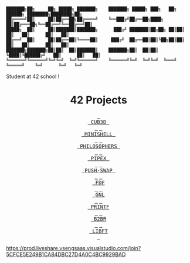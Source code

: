 ```
███████╗██╗     ██╗ █████╗ ███████╗    ███████╗ █████╗ ███╗   ██╗ ██████╗ ████████╗████████╗██╗
██╔════╝██║     ██║██╔══██╗██╔════╝    ╚══███╔╝██╔══██╗████╗  ██║██╔═══██╗╚══██╔══╝╚══██╔══╝██║
█████╗  ██║     ██║███████║███████╗      ███╔╝ ███████║██╔██╗ ██║██║   ██║   ██║      ██║   ██║
██╔══╝  ██║     ██║██╔══██║╚════██║     ███╔╝  ██╔══██║██║╚██╗██║██║   ██║   ██║      ██║   ██║
███████╗███████╗██║██║  ██║███████║    ███████╗██║  ██║██║ ╚████║╚██████╔╝   ██║      ██║   ██║
╚══════╝╚══════╝╚═╝╚═╝  ╚═╝╚══════╝    ╚══════╝╚═╝  ╚═╝╚═╝  ╚═══╝ ╚═════╝    ╚═╝      ╚═╝   ╚═╝
```                                        

Student at 42 school !


<div align = center>

# 42 Projects 

[<kbd> <br> CUB3D <br> </kbd>][Link10] [<kbd> <br> MINISHELL <br> </kbd>][Link] [<kbd> <br> PHILOSOPHERS <br> </kbd>][Link2] [<kbd> <br> PIPEX <br> </kbd>][Link3] [<kbd> <br> PUSH-SWAP <br> </kbd>][Link4] [<kbd> <br> FDF  <br> </kbd>][Link5] [<kbd> <br> GNL <br> </kbd>][Link6] [<kbd> <br> PRINTF <br> </kbd>][Link7] [<kbd> <br> B2BR <br> </kbd>][Link8] [<kbd> <br> LIBFT <br> </kbd>][Link9]

[Link]: https://github.com/eliaszanotti/minishell
[Link2]: https://github.com/eliaszanotti/philo
[Link3]: https://github.com/eliaszanotti/pipex
[Link4]: https://github.com/eliaszanotti/push_swap
[Link5]: https://github.com/eliaszanotti/fdf
[Link6]: https://github.com/eliaszanotti/gnl
[Link7]: https://github.com/eliaszanotti/printf
[Link8]: https://github.com/eliaszanotti/b2br
[Link9]: https://github.com/eliaszanotti/libft
[Link10]: https://github.com/eliaszanotti/cub3D

 </div>
 
 https://prod.liveshare.vsengsaas.visualstudio.com/join?5CFCE5E249B1CA84DBC27D4A0C4BC9929BAD
